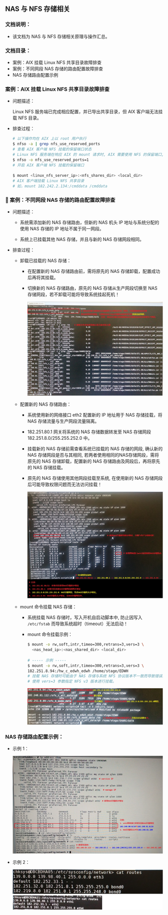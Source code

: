 ## NAS 与 NFS 存储相关

### 文档说明：

- 该文档为 NAS 与 NFS 存储相关原理与操作汇总。

### 文档目录：

- 案例：AIX 挂载 Linux NFS 共享目录故障排查
- 案例：不同网段 NAS 存储的路由配置故障排查
- NAS 存储路由配置示例

### 案例：AIX 挂载 Linux NFS 共享目录故障排查

- 问题描述：
  
  Linux NFS 服务端已完成相应配置，并已导出共享目录，但 AIX 客户端无法挂载 NFS 目录。

- 排查过程：
  
  ```bash
  # 以下操作均在 AIX 上以 root 用户执行
  $ nfso -a | grep nfs_use_reserved_ports
  # 查看 AIX 客户端 NFS 挂载的保留端口状态    
  # Linux NFS 服务端在响应 AIX 的 mount 请求时, AIX 需要使用 NFS 的保留端口, 默认情况下该端口不开放。    
  $ nfso -o nfs_use_reserved_ports=1
  # 开启 AIX 客户端 NFS 挂载的保留端口
  
  $ mount <linux_nfs_server_ip>:<nfs_shares_dir> <local_dir>
  # AIX 客户端挂载 Linux NFS 共享目录
  # 如，mount 182.242.2.134:/cmddata /cmddata
  ```

### 🚀 案例：不同网段 NAS 存储的路由配置故障排查

- 问题描述：
  
  - 系统需添加新的 NAS 存储路由，但新的 NAS 机头 IP 地址与系统分配的使用 NAS 存储的 IP 地址不属于同一网段。
  
  - 系统上已挂载其他 NAS 存储，并且与新的 NAS 存储网段相同。

- 排查过程：
  
  - 卸载已挂载的 NAS 存储：
    
    - 在配置新的 NAS 存储路由前，需将原先的 NAS 存储卸载，配置成功后再将其挂载。
    
    - 切换新的 NAS 存储路由，原先的 NAS 存储从生产网段切换至 NAS 存储网段，若不卸载可能将导致系统挂起死机！
      
      ![](https://github.com/Alberthua-Perl/tech-docs/blob/master/images/nas-nfs-demo/nas-route-change-1.jpg)
  
  - 配置新的 NAS 存储路由：
    
    - 系统使用新的网络接口 eth2 配置新的 IP 地址用于 NAS 存储挂载，将 NAS 存储流量与生产网段流量隔离。
    
    - 182.251.80.1 网关将系统的 NAS 存储数据转发至 NAS 存储网段 182.251.8.0/255.255.252.0 中。
    
    - 挂载新的 NAS 存储前需查看系统已挂载的 NAS 存储的网段, 确认新的 NAS 存储网段是否与其相同, 若两者使用相同的NAS存储网段，需将原先的 NAS 存储卸载，配置新的 NAS 存储路由及网段后，再将原先的 NAS 存储挂载。
    
    - 原先的 NAS 存储使用其他网段挂载至系统, 在使用新的 NAS 存储网段后可能导致权限问题而无法访问挂载！
      
      ![](https://github.com/Alberthua-Perl/tech-docs/blob/master/images/nas-nfs-demo/nas-route-change-2.jpg)
  
  - mount 命令挂载 NAS 存储：
    
    - 系统挂载 NAS 存储时，写入开机自启动脚本中, 防止因写入 `/etc/fstab` 而导致系统超时（timeout）无法启动！    
    
    - mount 命令挂载示例：
      
      ```bash
      $ mount -o rw,soft,intr,timeo=300,retrans=3,vers=3 \
        <nas_head_ip>:<nas_shared_dir> <local_dir>
      
      # ----- 示例 -----
      $ mount -o rw,soft,intr,timeo=300,retrans=3,vers=3 \
      182.251.8.94:/hw_c_edwh_edwh /home/stage/EDWH
      # 挂载 NAS 存储时可能由于 NAS 存储与系统 NFS 协议版本不一致而导致错误。
      # 使用 vers=3 参数指定 NFS v3 版本进行挂载。 
      ```
      
      ![](https://github.com/Alberthua-Perl/tech-docs/blob/master/images/nas-nfs-demo/nas-route-change-3.jpg)

### NAS 存储路由配置示例：

- 示例 1：
  
  ![](https://github.com/Alberthua-Perl/tech-docs/blob/master/images/nas-nfs-demo/nas-route-example-1.jpg)

- 示例 2：
  
  ![](https://github.com/Alberthua-Perl/tech-docs/blob/master/images/nas-nfs-demo/nas-route-example-2.jpg)
